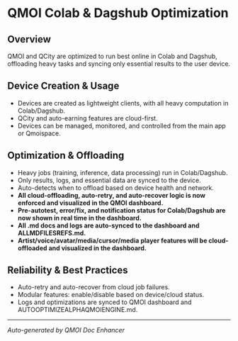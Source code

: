# QMOI Colab & Dagshub Optimization

## Overview

QMOI and QCity are optimized to run best online in Colab and Dagshub, offloading heavy tasks and syncing only essential results to the user device.

## Device Creation & Usage

- Devices are created as lightweight clients, with all heavy computation in Colab/Dagshub.
- QCity and auto-earning features are cloud-first.
- Devices can be managed, monitored, and controlled from the main app or Qmoispace.

## Optimization & Offloading

- Heavy jobs (training, inference, data processing) run in Colab/Dagshub.
- Only results, logs, and essential data are synced to the device.
- Auto-detects when to offload based on device health and network.
- **All cloud-offloading, auto-retry, and auto-recover logic is now enforced and visualized in the QMOI dashboard.**
- **Pre-autotest, error/fix, and notification status for Colab/Dagshub are now shown in real time in the dashboard.**
- **All .md docs and logs are auto-synced to the dashboard and ALLMDFILESREFS.md.**
- **Artist/voice/avatar/media/cursor/media player features will be cloud-offloaded and visualized in the dashboard.**

## Reliability & Best Practices

- Auto-retry and auto-recover from cloud job failures.
- Modular features: enable/disable based on device/cloud status.
- Logs and optimizations are synced to QMOI dashboard and AUTOOPTIMIZEALPHAQMOIENGINE.md.

---

_Auto-generated by QMOI Doc Enhancer_

